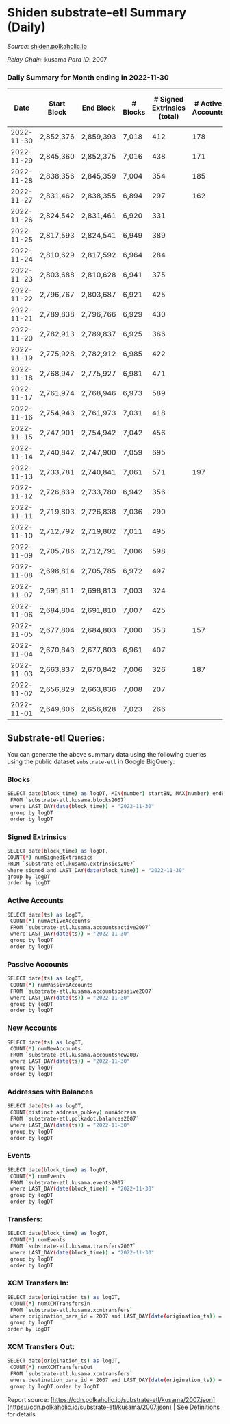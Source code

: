 # Shiden substrate-etl Summary (Daily)

_Source_: [shiden.polkaholic.io](https://shiden.polkaholic.io)

*Relay Chain*: kusama
*Para ID*: 2007



### Daily Summary for Month ending in 2022-11-30


| Date | Start Block | End Block | # Blocks | # Signed Extrinsics (total) | # Active Accounts | # Passive | # New | # Addresses with Balances | # Events | # Transfers | # XCM Transfers In | # XCM Transfers Out | Issues | 
| ---- | ----------- | --------- | -------- | --------------------------- | ----------------- | --------- | ----- | ------------------------- | -------- | ----------- | ------------------ | ------------------- | ------ |
| 2022-11-30 | 2,852,376 | 2,859,393 | 7,018 | 412 | 178 |  |  | 635,192 | 53,659 | 7,348 ($227,170.11) | 6 ($16.72) | 5 ($3.81) |  |
| 2022-11-29 | 2,845,360 | 2,852,375 | 7,016 | 438 | 171 |  |  | 635,149 | 56,882 | 7,314 ($172,626.62) | 5 ($3.48) | 6 ($15.40) |  |
| 2022-11-28 | 2,838,356 | 2,845,359 | 7,004 | 354 | 185 |  |  | 635,114 | 58,923 | 7,148 ($268,619.38) | 14 ($6.04) | 8 ($303.88) |  |
| 2022-11-27 | 2,831,462 | 2,838,355 | 6,894 | 297 | 162 |  |  | 635,084 | 52,552 | 6,998 ($158,606.93) | 2 ($208.71) | 2 ($3.46) |  |
| 2022-11-26 | 2,824,542 | 2,831,461 | 6,920 | 331 |  |  |  | 635,068 | 60,936 | 7,121 ($133,766.60) |   | 1 ($2.87) |  |
| 2022-11-25 | 2,817,593 | 2,824,541 | 6,949 | 389 |  |  |  |  | 57,904 | 7,337 ($302,966.44) | 1 ($0.03) | 2 ($0.28) |  |
| 2022-11-24 | 2,810,629 | 2,817,592 | 6,964 | 284 |  |  |  |  | 56,020 | 7,327 ($288,058.80) | 2 ($0.33) | 1 ($0.05) |  |
| 2022-11-23 | 2,803,688 | 2,810,628 | 6,941 | 375 |  |  |  | 634,989 | 68,927 | 7,691 ($143,975.27) | 3 ($5.34) | 3 ($11.61) |  |
| 2022-11-22 | 2,796,767 | 2,803,687 | 6,921 | 425 |  |  |  |  | 69,419 | 7,400 ($543,638.91) | 2 ($455.01) |   |  |
| 2022-11-21 | 2,789,838 | 2,796,766 | 6,929 | 430 |  |  |  |  | 82,316 | 7,636 ($148,046.61) | 2 ($121.85) | 1 ($14.17) |  |
| 2022-11-20 | 2,782,913 | 2,789,837 | 6,925 | 366 |  |  |  |  | 66,768 | 7,051 ($73,249.72) |   |   |  |
| 2022-11-19 | 2,775,928 | 2,782,912 | 6,985 | 422 |  |  |  | 634,871 | 63,380 | 7,282 ($338,741.88) | 1 ($48.31) |   |  |
| 2022-11-18 | 2,768,947 | 2,775,927 | 6,981 | 471 |  |  |  |  | 66,107 | 7,584 ($163,847.37) | 1 ($154.91) | 1 ($162.02) |  |
| 2022-11-17 | 2,761,974 | 2,768,946 | 6,973 | 589 |  |  |  |  | 66,199 | 7,733 ($711,187.19) |   | 3 ($572.09) |  |
| 2022-11-16 | 2,754,943 | 2,761,973 | 7,031 | 418 |  |  |  | 634,714 | 63,780 | 7,511 ($488,813.57) |   | 1 ($32.49) |  |
| 2022-11-15 | 2,747,901 | 2,754,942 | 7,042 | 456 |  |  |  |  | 64,796 | 7,481 ($374,635.92) | 1 ($0.13) | 2 ($38.87) |  |
| 2022-11-14 | 2,740,842 | 2,747,900 | 7,059 | 695 |  |  |  |  | 73,203 | 8,198 ($514,389.35) | 3 ($1,734.70) | 1 ($56.23) |  |
| 2022-11-13 | 2,733,781 | 2,740,841 | 7,061 | 571 | 197 |  |  | 634,446 | 68,207 | 7,689 ($262,942.67) |   | 1 ($126.63) |  |
| 2022-11-12 | 2,726,839 | 2,733,780 | 6,942 | 356 |  |  |  | 634,240 | 63,256 | 7,209 ($100,314.12) | 3 ($10.89) | 1 ($201.40) |  |
| 2022-11-11 | 2,719,803 | 2,726,838 | 7,036 | 290 |  |  |  |  | 64,454 | 8,091 ($311,015.57) | 5 ($0.26) | 4 ($174.08) |  |
| 2022-11-10 | 2,712,792 | 2,719,802 | 7,011 | 495 |  |  |  | 634,159 | 82,611 | 9,033 ($383,090.39) | 2 ($0.37) | 3 ($5.27) |  |
| 2022-11-09 | 2,705,786 | 2,712,791 | 7,006 | 598 |  |  |  |  | 91,844 | 9,354 ($683,459.63) |   | 3 ($693.61) |  |
| 2022-11-08 | 2,698,814 | 2,705,785 | 6,972 | 497 |  |  |  |  | 106,299 | 9,700 ($699,611.46) | 5 ($778.63) | 12 ($1,022.07) |  |
| 2022-11-07 | 2,691,811 | 2,698,813 | 7,003 | 324 |  |  |  |  | 77,312 | 8,087 ($403,725.20) | 2 ($479.86) | 3 ($458.01) |  |
| 2022-11-06 | 2,684,804 | 2,691,810 | 7,007 | 425 |  |  |  |  | 68,424 | 7,436 ($267,691.42) |   | 1 ($189.72) |  |
| 2022-11-05 | 2,677,804 | 2,684,803 | 7,000 | 353 | 157 |  |  | 634,005 | 78,499 | 7,534 ($237,045.34) | 2 ($358.09) | 3 ($329.38) |  |
| 2022-11-04 | 2,670,843 | 2,677,803 | 6,961 | 407 |  |  |  | 633,980 | 90,279 | 8,326 ($218,054.91) | 2 ($602.61) | 2 ($367.57) |  |
| 2022-11-03 | 2,663,837 | 2,670,842 | 7,006 | 326 | 187 |  |  |  | 89,720 | 9,481 ($232,504.62) | 1 ($311.01) | 1 ($269.69) |  |
| 2022-11-02 | 2,656,829 | 2,663,836 | 7,008 | 207 |  |  |  |  | 63,913 | 8,199 ($324,018.70) | 4 ($225.40) | 7 ($346.58) |  |
| 2022-11-01 | 2,649,806 | 2,656,828 | 7,023 | 266 |  |  |  | 633,913 | 68,829 | 7,970 ($164,815.92) | 3 ($531.67) | 2 ($4.24) |  |

## Substrate-etl Queries:
You can generate the above summary data using the following queries using the public dataset `substrate-etl` in Google BigQuery:

### Blocks
```bash
SELECT date(block_time) as logDT, MIN(number) startBN, MAX(number) endBN, COUNT(*) numBlocks 
 FROM `substrate-etl.kusama.blocks2007`  
 where LAST_DAY(date(block_time)) = "2022-11-30" 
 group by logDT 
 order by logDT
```

### Signed Extrinsics
```bash
SELECT date(block_time) as logDT, 
COUNT(*) numSignedExtrinsics 
FROM `substrate-etl.kusama.extrinsics2007`  
where signed and LAST_DAY(date(block_time)) = "2022-11-30" 
group by logDT 
order by logDT
```

### Active Accounts
```bash
SELECT date(ts) as logDT, 
 COUNT(*) numActiveAccounts 
 FROM `substrate-etl.kusama.accountsactive2007` 
 where LAST_DAY(date(ts)) = "2022-11-30" 
 group by logDT 
 order by logDT
```

### Passive Accounts
```bash
SELECT date(ts) as logDT, 
 COUNT(*) numPassiveAccounts 
 FROM `substrate-etl.kusama.accountspassive2007` 
 where LAST_DAY(date(ts)) = "2022-11-30" 
 group by logDT 
 order by logDT
```

### New Accounts
```bash
SELECT date(ts) as logDT, 
 COUNT(*) numNewAccounts 
 FROM `substrate-etl.kusama.accountsnew2007` 
 where LAST_DAY(date(ts)) = "2022-11-30" 
 group by logDT
 order by logDT
```

### Addresses with Balances
```bash
SELECT date(ts) as logDT,
 COUNT(distinct address_pubkey) numAddress 
 FROM `substrate-etl.polkadot.balances2007` 
 where LAST_DAY(date(ts)) = "2022-11-30" 
 group by logDT 
 order by logDT
```

### Events
```bash
SELECT date(block_time) as logDT, 
 COUNT(*) numEvents 
 FROM `substrate-etl.kusama.events2007` 
 where LAST_DAY(date(block_time)) = "2022-11-30" 
 group by logDT 
 order by logDT
```

### Transfers:
```bash
SELECT date(block_time) as logDT, 
 COUNT(*) numEvents 
 FROM `substrate-etl.kusama.transfers2007` 
 where LAST_DAY(date(block_time)) = "2022-11-30" 
 group by logDT 
 order by logDT
```

### XCM Transfers In:
```bash
SELECT date(origination_ts) as logDT, 
 COUNT(*) numXCMTransfersIn 
 FROM `substrate-etl.kusama.xcmtransfers` 
 where origination_para_id = 2007 and LAST_DAY(date(origination_ts)) = "2022-11-30" 
 group by logDT 
order by logDT
```

### XCM Transfers Out:
```bash
SELECT date(origination_ts) as logDT, 
 COUNT(*) numXCMTransfersOut 
 FROM `substrate-etl.kusama.xcmtransfers` 
 where destination_para_id = 2007 and LAST_DAY(date(origination_ts)) = "2022-11-30" 
 group by logDT order by logDT
```


Report source: [https://cdn.polkaholic.io/substrate-etl/kusama/2007.json](https://cdn.polkaholic.io/substrate-etl/kusama/2007.json) | See [Definitions](/DEFINITIONS.md) for details
